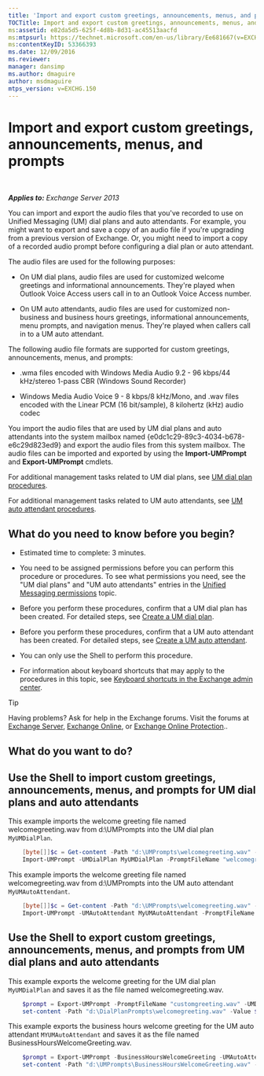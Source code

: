 ```yaml
---
title: 'Import and export custom greetings, announcements, menus, and prompts'
TOCTitle: Import and export custom greetings, announcements, menus, and prompts
ms:assetid: e82da5d5-625f-4d8b-8d31-ac45513aacfd
ms:mtpsurl: https://technet.microsoft.com/en-us/library/Ee681667(v=EXCHG.150)
ms:contentKeyID: 53366393
ms.date: 12/09/2016
ms.reviewer: 
manager: dansimp
ms.author: dmaguire
author: msdmaguire
mtps_version: v=EXCHG.150
---
```


# Import and export custom greetings, announcements, menus, and prompts

 

_**Applies to:** Exchange Server 2013_

You can import and export the audio files that you've recorded to use on Unified Messaging (UM) dial plans and auto attendants. For example, you might want to export and save a copy of an audio file if you're upgrading from a previous version of Exchange. Or, you might need to import a copy of a recorded audio prompt before configuring a dial plan or auto attendant.

The audio files are used for the following purposes:

  - On UM dial plans, audio files are used for customized welcome greetings and informational announcements. They're played when Outlook Voice Access users call in to an Outlook Voice Access number.

  - On UM auto attendants, audio files are used for customized non-business and business hours greetings, informational announcements, menu prompts, and navigation menus. They're played when callers call in to a UM auto attendant.

The following audio file formats are supported for custom greetings, announcements, menus, and prompts:

  - .wma files encoded with Windows Media Audio 9.2 - 96 kbps/44 kHz/stereo 1-pass CBR (Windows Sound Recorder)

  - Windows Media Audio Voice 9 - 8 kbps/8 kHz/Mono, and .wav files encoded with the Linear PCM (16 bit/sample), 8 kilohertz (kHz) audio codec

You import the audio files that are used by UM dial plans and auto attendants into the system mailbox named {e0dc1c29-89c3-4034-b678-e6c29d823ed9} and export the audio files from this system mailbox. The audio files can be imported and exported by using the **Import-UMPrompt** and **Export-UMPrompt** cmdlets.

For additional management tasks related to UM dial plans, see [UM dial plan procedures](um-dial-plan-procedures-exchange-2013-help.md).

For additional management tasks related to UM auto attendants, see [UM auto attendant procedures](https://docs.microsoft.com/en-us/exchange/voice-mail-unified-messaging/automatically-answer-and-route-calls/um-auto-attendant-procedures).

## What do you need to know before you begin?

  - Estimated time to complete: 3 minutes.

  - You need to be assigned permissions before you can perform this procedure or procedures. To see what permissions you need, see the "UM dial plans" and "UM auto attendants" entries in the [Unified Messaging permissions](unified-messaging-permissions-exchange-2013-help.md) topic.

  - Before you perform these procedures, confirm that a UM dial plan has been created. For detailed steps, see [Create a UM dial plan](https://docs.microsoft.com/en-us/exchange/voice-mail-unified-messaging/connect-voice-mail-system/create-um-dial-plan).

  - Before you perform these procedures, confirm that a UM auto attendant has been created. For detailed steps, see [Create a UM auto attendant](https://docs.microsoft.com/en-us/exchange/voice-mail-unified-messaging/automatically-answer-and-route-calls/create-a-um-auto-attendant).

  - You can only use the Shell to perform this procedure.

  - For information about keyboard shortcuts that may apply to the procedures in this topic, see [Keyboard shortcuts in the Exchange admin center](keyboard-shortcuts-in-the-exchange-admin-center-2013-help.md).

> [!TIP]
> Having problems? Ask for help in the Exchange forums. Visit the forums at <A href="https://go.microsoft.com/fwlink/p/?linkid=60612">Exchange Server</A>, <A href="https://go.microsoft.com/fwlink/p/?linkid=267542">Exchange Online</A>, or <A href="https://go.microsoft.com/fwlink/p/?linkid=285351">Exchange Online Protection</A>..

## What do you want to do?

## Use the Shell to import custom greetings, announcements, menus, and prompts for UM dial plans and auto attendants

This example imports the welcome greeting file named welcomegreeting.wav from d:\\UMPrompts into the UM dial plan `MyUMDialPlan`.

```powershell
    [byte[]]$c = Get-content -Path "d:\UMPrompts\welcomegreeting.wav" -Encoding Byte -ReadCount 0
    Import-UMPrompt -UMDialPlan MyUMDialPlan -PromptFileName "welcomegreeting.wav" -PromptFileData $c
```

This example imports the welcome greeting file named welcomegreeting.wav from d:\\UMPrompts into the UM auto attendant `MyUMAutoAttendant`.

```powershell
    [byte[]]$c = Get-content -Path "d:\UMPrompts\welcomegreeting.wav" -Encoding Byte -ReadCount 0
    Import-UMPrompt -UMAutoAttendant MyUMAutoAttendant -PromptFileName "welcomegreeting.wav" -PromptFileData $c
```

## Use the Shell to export custom greetings, announcements, menus, and prompts from UM dial plans and auto attendants

This example exports the welcome greeting for the UM dial plan `MyUMDialPlan` and saves it as the file named welcomegreeting.wav.

```powershell
    $prompt = Export-UMPrompt -PromptFileName "customgreeting.wav" -UMDialPlan MyUMDialPlan
    set-content -Path "d:\DialPlanPrompts\welcomegreeting.wav" -Value $prompt.AudioData -Encoding Byte
```

This example exports the business hours welcome greeting for the UM auto attendant `MYUMAutoAttendant` and saves it as the file named BusinessHoursWelcomeGreeting.wav.

```powershell
    $prompt = Export-UMPrompt -BusinessHoursWelcomeGreeting -UMAutoAttendant MyUMAutoAttendant
    set-content -Path "d:\UMPrompts\BusinessHoursWelcomeGreeting.wav" -Value $prompt.AudioData -Encoding Byte
```
